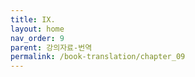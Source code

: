 ```yaml
---
title: IX. 
layout: home
nav_order: 9
parent: 강의자료-번역
permalink: /book-translation/chapter_09
---
```


